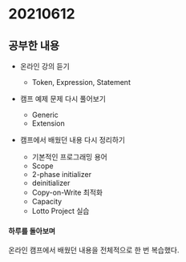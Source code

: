# 20210612

## 공부한 내용
+ 온라인 강의 듣기
  - Token, Expression, Statement
    
+ 캠프 예제 문제 다시 풀어보기
  - Generic
  - Extension

+ 캠프에서 배웠던 내용 다시 정리하기
  - 기본적인 프로그래밍 용어
  - Scope
  - 2-phase initializer
  - deinitializer
  - Copy-on-Write 최적화
  - Capacity
  - Lotto Project 실습

#### 하루를 돌아보며
온라인 캠프에서 배웠던 내용을 전체적으로 한 번 복습했다.
